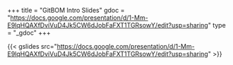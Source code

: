 +++
title = "GitBOM Intro Slides"
gdoc = "https://docs.google.com/presentation/d/1-Mm-E9lqHQAXfDviVuD4Jk5CW6dJobFaFXT1TGRsowY/edit?usp=sharing"
type = "_gdoc"
+++

{{< gslides src="https://docs.google.com/presentation/d/1-Mm-E9lqHQAXfDviVuD4Jk5CW6dJobFaFXT1TGRsowY/edit?usp=sharing" >}}